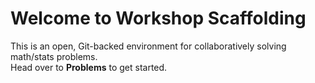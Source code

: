 
# Welcome to Workshop Scaffolding

This is an open, Git-backed environment for collaboratively solving math/stats problems.  
Head over to **Problems** to get started.
